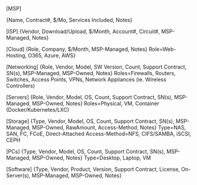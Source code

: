 [MSP]

{Name, Contract#, $/Mo, Services Included, Notes}

[ISP]
{Vendor, Download/Upload, $/Month, Account#, Circuit#, MSP-Managed, Notes}

[Cloud]
{Role, Company, $/Month, MSP-Managed, Notes}
Role=Web-Hosting, O365, Azure, AWS}

[Networking]
{Role, Vendor, Model, SW Version, Count, Support Contract, SN(s), MSP-Managed, MSP-Owned, Notes}
Roles=Firewalls, Routers, Switches, Access Points, VPNs, Network Appliances (ie. Wireless Controllers)

[Servers]
{Role, Vendor, Model, OS, Count, Support Contract, SN(s), MSP-Managed, MSP-Owned, Notes}
Roles=Physical, VM, Container (Docker/Kubernetes/LXC)

[Storage]
{Type, Vendor, Model, OS, Count, Support Contract, SN(s), MSP-Managed, MSP-Owned, RawAmount, Access-Method, Notes}
Type=NAS, SAN, FC, FCoE, Direct-Attached
Access-Method=NFS, CIFS/SAMBA, iSCSI, CEPH 

[PCs]
{Type, Vendor, Model, OS, Count, Support Contract, SN(s), MSP-Managed, MSP-Owned, Notes}
Type=Desktop, Laptop, VM

[Software]
{Type, Vendor, Product, Version, Support Contract, License, On-Server(s), MSP-Managed, MSP-Owned, Notes}
